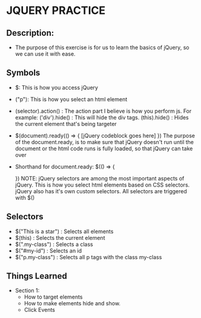 # JQUERY PRACTICE

## Description:
  * The purpose of this exercise is for us to learn the basics of jQuery, so we can use it with ease.

## Symbols
  * $: This is how you access jQuery
  * ("p"): This is how you select an html element
  * (selector).action() : The action part I believe is how you perform js. For example: ('div').hide() : This will hide the div tags. (this).hide() : Hides the current element that's being targeter

  * $(document).ready(() => {
      [jQuery codeblock goes here]
    })
    The purpose of the document.ready, is to make sure that jQuery doesn't run until the document or the html code runs is fully loaded, so that jQuery can take over

  * Shorthand for document.ready:
    $(() => {

      })
  NOTE: jQuery selectors are among the most important aspects of jQuery. This is how you select html elements based on CSS selectors. jQuery also has it's own custom selectors. All selectors are triggered with $()

## Selectors
  - $("This is a star") : Selects all elements
  - $(this) : Selects the current element
  - $(".my-class") : Selects a class
  - $("#my-id") : Selects an id
  - $("p.my-class") : Selects all p tags with the class my-class


## Things Learned
  * Section 1:
    - How to target elements
    - How to make elements hide and show.
    - Click Events
